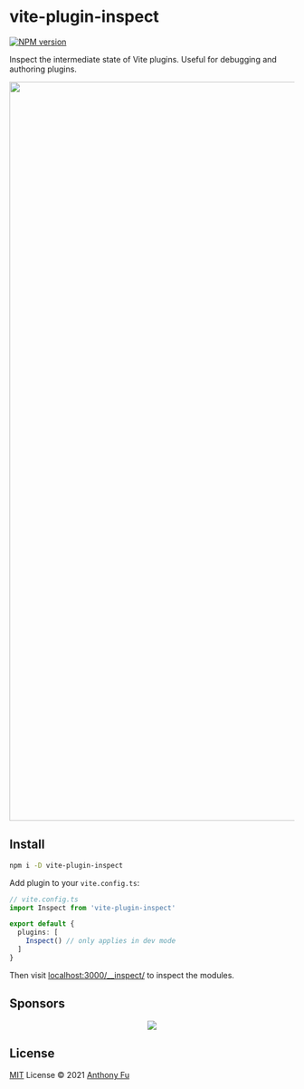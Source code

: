 # vite-plugin-inspect

[![NPM version](https://img.shields.io/npm/v/vite-plugin-inspect?color=a1b858&label=)](https://www.npmjs.com/package/vite-plugin-inspect)

Inspect the intermediate state of Vite plugins. Useful for debugging and authoring plugins.

<img width="1304" src="https://user-images.githubusercontent.com/11247099/129639115-07f9f087-8098-455d-b277-fb9449a31f6d.png">

## Install

```bash
npm i -D vite-plugin-inspect
```

Add plugin to your `vite.config.ts`:

```ts
// vite.config.ts
import Inspect from 'vite-plugin-inspect'

export default {
  plugins: [
    Inspect() // only applies in dev mode
  ]
}
```

Then visit [localhost:3000/__inspect/](http://localhost:3000/__inspect/) to inspect the modules.

## Sponsors

<p align="center">
  <a href="https://cdn.jsdelivr.net/gh/antfu/static/sponsors.svg">
    <img src='https://cdn.jsdelivr.net/gh/antfu/static/sponsors.svg'/>
  </a>
</p>

## License

[MIT](./LICENSE) License © 2021 [Anthony Fu](https://github.com/antfu)
